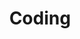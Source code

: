 ---
layout: toctree
title: Coding
permalink: /blogs/coding/
parent: /blogs/

previewchild: true
enumerategrandchild: true
previewgrandchild: true
---